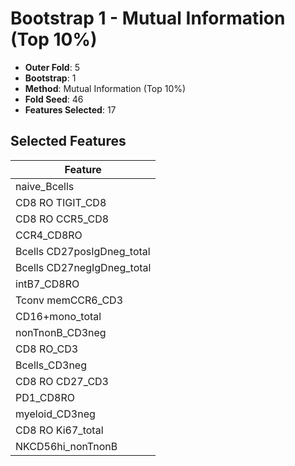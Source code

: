 # Bootstrap 1 - Mutual Information (Top 10%)

- **Outer Fold**: 5
- **Bootstrap**: 1
- **Method**: Mutual Information (Top 10%)
- **Fold Seed**: 46
- **Features Selected**: 17

## Selected Features

| Feature |
|---------|
| naive_Bcells |
| CD8 RO TIGIT_CD8 |
| CD8 RO CCR5_CD8 |
| CCR4_CD8RO |
| Bcells CD27posIgDneg_total |
| Bcells CD27negIgDneg_total |
| intB7_CD8RO |
| Tconv memCCR6_CD3 |
| CD16+mono_total |
| nonTnonB_CD3neg |
| CD8 RO_CD3 |
| Bcells_CD3neg |
| CD8 RO CD27_CD3 |
| PD1_CD8RO |
| myeloid_CD3neg |
| CD8 RO Ki67_total |
| NKCD56hi_nonTnonB |
